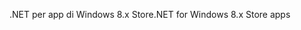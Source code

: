 <span data-ttu-id="f1751-101">.NET per app di Windows 8.x Store</span><span class="sxs-lookup"><span data-stu-id="f1751-101">.NET for Windows 8.x Store apps</span></span>